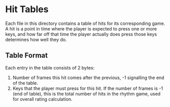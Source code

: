 # Hit Tables
Each file in this directory contains a table of hits for its
corresponding game. A hit is a point in time where the player is
expected to press one or more keys, and how far off that time the player
actually does press those keys determines how well they do.

## Table Format
Each entry in the table consists of 2 bytes:
1. Number of frames this hit comes after the previous, -1 signalling the
end of the table.
2. Keys that the player must press for this hit. If the number of frames
is -1 (end of table), this is the total number of hits in the rhythm
game, used for overall rating calculation.
